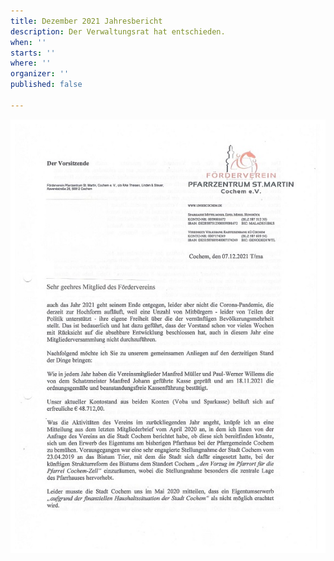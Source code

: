 ```yaml
---
title: Dezember 2021 Jahresbericht
description: Der Verwaltungsrat hat entschieden.
when: ''
starts: ''
where: ''
organizer: ''
published: false

---
```

![](/images/forderverein-jahresbericht-2021-s-1-kopie.jpg)